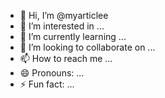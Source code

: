 - 👋 Hi, I’m @myarticlee
- 👀 I’m interested in ...
- 🌱 I’m currently learning ...
- 💞️ I’m looking to collaborate on ...
- 📫 How to reach me ...
- 😄 Pronouns: ...
- ⚡ Fun fact: ...

<!---
myarticlee/myarticlee is a ✨ special ✨ repository because its `README.md` (this file) appears on your GitHub profile.
You can click the Preview link to take a look at your changes.
--->

